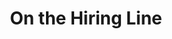 ---
title: On the Hiring Line
year: 1929
opening_date: 1929-01-08
closing_date: 1929-01-09
layout: productions
image:
image_caption:
image_credit:
playbill: 
category: 
details:
  Theatre: Theatre Jacksonville
cast:
  Mrs. Ritchie: Daisy Bowden Stephens
  William Capron: Douglas Haygood
  Steve Mack: J. Karst Connell
  Ritchie: J.H. Pratt
  Pansy: Margaret Holmes
  Dorothy: Olive Rosenquist
  Sherman Fessenden: Philip Devlin
  Ronald Oliver: Ralph M. Anderson
  Rosalind: Winifred Snowden
crew:
  Director: Paul Stuart Buchanan
orchestra:
external_links:
---